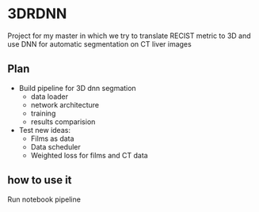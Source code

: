 # 3DRDNN
Project for my master in which we try to translate RECIST metric to 3D and use DNN for automatic segmentation on CT liver images 


## Plan

- Build pipeline for 3D dnn segmation
    - data loader
    - network architecture
    - training
    - results comparision
- Test new ideas:
    - Films as data
    - Data scheduler
    - Weighted loss for films and CT data 

## how to use it
Run notebook pipeline